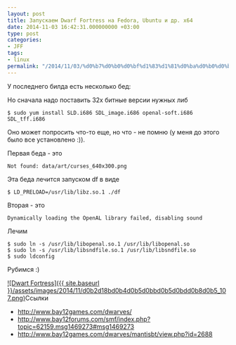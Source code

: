 ```yaml
---
layout: post
title: Запускаем Dwarf Fortress на Fedora, Ubuntu и др. x64
date: 2014-11-03 16:42:31.000000000 +03:00
type: post
categories:
- JFF
tags:
- linux
permalink: "/2014/11/03/%d0%b7%d0%b0%d0%bf%d1%83%d1%81%d0%ba%d0%b0%d0%b5%d0%bc-dwarf-fortress-%d0%bd%d0%b0-fedora-ubuntu-%d0%b8-%d0%b4%d1%80-x64/"
---
```

У последнего билда есть несколько бед:

Но сначала надо поставить 32х битные версии нужных либ

```shell
$ sudo yum install SLD.i686 SDL_image.i686 openal-soft.i686 SDL_tff.i686
```

Оно может попросить что-то еще, но что - не помню (у меня до этого было все установлено :)).

Первая беда - это

```
Not found: data/art/curses_640x300.png
```

Эта беда лечится запуском df в виде

```shell
$ LD_PRELOAD=/usr/lib/libz.so.1 ./df
```

Вторая - это

```
Dynamically loading the OpenAL library failed, disabling sound
```

Лечим

```shell
$ sudo ln -s /usr/lib/libopenal.so.1 /usr/lib/libopenal.so  
$ sudo ln -s /usr/lib/libsndfile.so.1 /usr/lib/libsndfile.so  
$ sudo ldconfig
```

Рубимся :)

[![Dwart Fortress]({{ site.baseurl }}/assets/images/2014/11/d0b2d18bd0b4d0b5d0bbd0b5d0bdd0b8d0b5_107.png)](/2014/11/d0b2d18bd0b4d0b5d0bbd0b5d0bdd0b8d0b5_107.png)Ссылки

- http://www.bay12games.com/dwarves/
- http://www.bay12forums.com/smf/index.php?topic=62159.msg1469273#msg1469273
- http://www.bay12games.com/dwarves/mantisbt/view.php?id=2688
